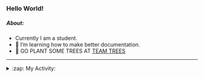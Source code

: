 ### Hello World!

##### About:
- Currently I am a student.
- 🌱 I’m learning how to make better documentation.
- 🌱 GO PLANT SOME TREES AT [TEAM TREES](https://teamtrees.org/)

---
<details>
  <summary>:zap: My Activity:</summary>
  
<!--START_SECTION:waka-->
![Code Time](http://img.shields.io/badge/Code%20Time-1%2C220%20hrs%2050%20mins-blue)

**I'm a Night 🦉** 

```text
🌞 Morning                1964 commits        ███░░░░░░░░░░░░░░░░░░░░░░   10.23 % 
🌆 Daytime                6485 commits        ████████░░░░░░░░░░░░░░░░░   33.76 % 
🌃 Evening                5513 commits        ███████░░░░░░░░░░░░░░░░░░   28.70 % 
🌙 Night                  5245 commits        ███████░░░░░░░░░░░░░░░░░░   27.31 % 
```
📅 **I'm Most Productive on Wednesday** 

```text
Monday                   2676 commits        ███░░░░░░░░░░░░░░░░░░░░░░   13.93 % 
Tuesday                  2640 commits        ███░░░░░░░░░░░░░░░░░░░░░░   13.74 % 
Wednesday                4506 commits        ██████░░░░░░░░░░░░░░░░░░░   23.46 % 
Thursday                 2511 commits        ███░░░░░░░░░░░░░░░░░░░░░░   13.07 % 
Friday                   2031 commits        ███░░░░░░░░░░░░░░░░░░░░░░   10.57 % 
Saturday                 1659 commits        ██░░░░░░░░░░░░░░░░░░░░░░░   08.64 % 
Sunday                   3184 commits        ████░░░░░░░░░░░░░░░░░░░░░   16.58 % 
```


📊 **This Week I Spent My Time On** 

```text
🔥 Editors: 
VS Code                  6 hrs 50 mins       ██████████████████░░░░░░░   70.71 % 
Android Studio           1 hr 52 mins        █████░░░░░░░░░░░░░░░░░░░░   19.43 % 
IntelliJ                 57 mins             ██░░░░░░░░░░░░░░░░░░░░░░░   09.85 % 

🐱‍💻 Projects: 
chacha-chaudhary-web     3 hrs               ████████░░░░░░░░░░░░░░░░░   31.12 % 
dev-pro-tips-bot         2 hrs 40 mins       ███████░░░░░░░░░░░░░░░░░░   27.68 % 
apiworkofcc              1 hr 11 mins        ███░░░░░░░░░░░░░░░░░░░░░░   12.33 % 
py-series                45 mins             ██░░░░░░░░░░░░░░░░░░░░░░░   07.84 % 
QA-Application           40 mins             ██░░░░░░░░░░░░░░░░░░░░░░░   06.98 % 
```


 Last Updated on 05/10/2023 12:12:29 UTC
<!--END_SECTION:waka-->
</details>
